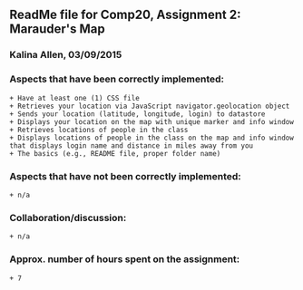 ## ReadMe file for Comp20, Assignment 2: Marauder's Map
### Kalina Allen, 03/09/2015

### Aspects that have been correctly implemented:
	+ Have at least one (1) CSS file
	+ Retrieves your location via JavaScript navigator.geolocation object
	+ Sends your location (latitude, longitude, login) to datastore
	+ Displays your location on the map with unique marker and info window
	+ Retrieves locations of people in the class
	+ Displays locations of people in the class on the map and info window that displays login name and distance in miles away from you
	+ The basics (e.g., README file, proper folder name)

### Aspects that have not been correctly implemented:
	+ n/a

### Collaboration/discussion:
	+ n/a

### Approx. number of hours spent on the assignment:
	+ 7